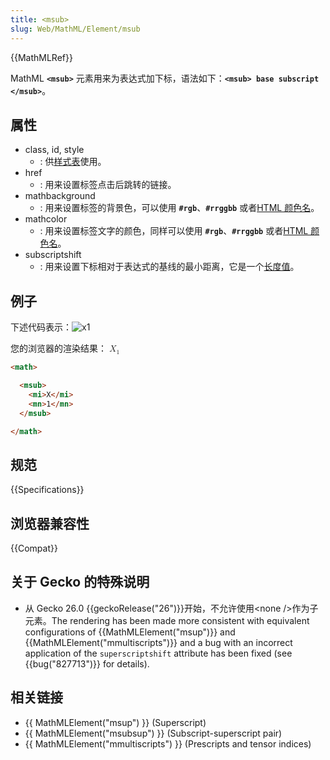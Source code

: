 ```yaml
---
title: <msub>
slug: Web/MathML/Element/msub
---
```

{{MathMLRef}}

MathML **`<msub>`** 元素用来为表达式加下标，语法如下：**`<msub> base subscript </msub>`**。

## 属性

- class, id, style
  - : 供[样式表](/zh-CN/docs/CSS)使用。
- href
  - : 用来设置标签点击后跳转的链接。
- mathbackground
  - : 用来设置标签的背景色，可以使用 **`#rgb`**、**`#rrggbb`** 或者[HTML 颜色名](/zh-CN/docs/Web/CSS/color_value)。
- mathcolor
  - : 用来设置标签文字的颜色，同样可以使用 **`#rgb`**、**`#rrggbb`** 或者[HTML 颜色名](/zh-CN/docs/Web/CSS/color_value)。
- subscriptshift
  - : 用来设置下标相对于表达式的基线的最小距离，它是一个[长度值](/zh-CN/docs/MathML/Attributes/Values#Lengths)。

## 例子

下述代码表示：![x1](/files/3202/msub.png)

您的浏览器的渲染结果： <math><msub><mi>X</mi> <mn>1</mn></msub></math>

```html
<math>

  <msub>
    <mi>X</mi>
    <mn>1</mn>
  </msub>

</math>
```

## 规范

{{Specifications}}

## 浏览器兼容性

{{Compat}}

## 关于 Gecko 的特殊说明

- 从 Gecko 26.0 {{geckoRelease("26")}}开始，不允许使用\<none />作为子元素。The rendering has been made more consistent with equivalent configurations of {{MathMLElement("msup")}} and {{MathMLElement("mmultiscripts")}} and a bug with an incorrect application of the `superscriptshift` attribute has been fixed (see {{bug("827713")}} for details).

## 相关链接

- {{ MathMLElement("msup") }} (Superscript)
- {{ MathMLElement("msubsup") }} (Subscript-superscript pair)
- {{ MathMLElement("mmultiscripts") }} (Prescripts and tensor indices)
